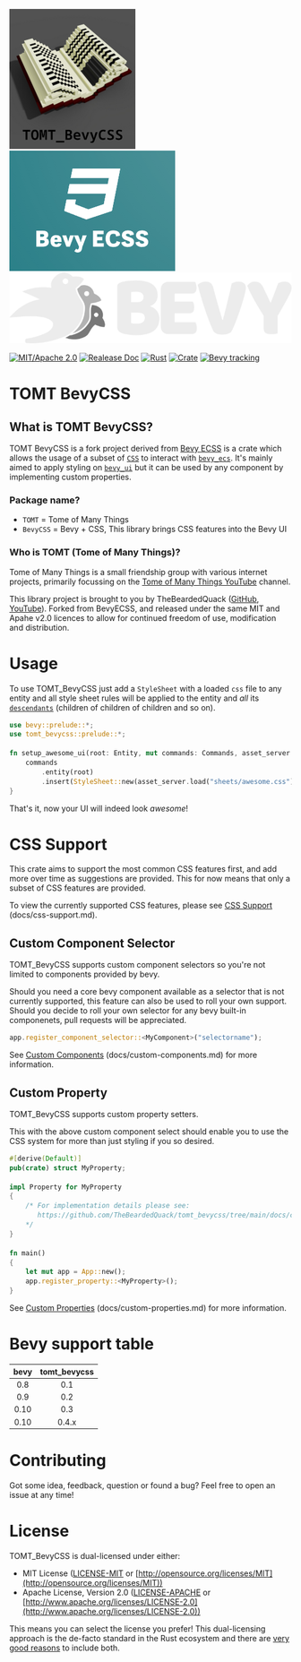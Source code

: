 [![TOMT_BevyCSS][1]][11]
[![BevyECSS][2]][12]
[![Bevy][3]][13]

[![MIT/Apache 2.0][4]][14]
[![Realease Doc][5]][15]
[![Rust][6]][16]
[![Crate][7]][17]
[![Bevy tracking][8]][18]

# TOMT BevyCSS

## What is TOMT BevyCSS?

TOMT BevyCSS is a fork project derived from [Bevy ECSS][12] is a crate which allows the usage of a subset of [`CSS`][20] to interact with [`bevy_ecs`][21]. It's mainly aimed to apply styling on [`bevy_ui`][22] but it can be used by any component by implementing custom properties.

### Package name?

- `TOMT` = Tome of Many Things
- `BevyCSS` = Bevy + CSS, This library brings CSS features into the Bevy UI

### Who is TOMT (Tome of Many Things)?

Tome of Many Things is a small friendship group with various internet projects, primarily focussing on the [Tome of Many Things YouTube][26] channel.

This library project is brought to you by TheBeardedQuack ([GitHub][23], [YouTube][24]). Forked from BevyECSS, and released under the same MIT and Apahe v2.0 licences to allow for continued freedom of use, modification and distribution.

# Usage

To use TOMT_BevyCSS just add a `StyleSheet` with a loaded `css` file to any entity and all style sheet rules will be applied to the entity and _all_ its [`descendants`][25] (children of children of children and so on).

```rust
use bevy::prelude::*;
use tomt_bevycss::prelude::*;

fn setup_awesome_ui(root: Entity, mut commands: Commands, asset_server: Res<AssetServer>) {
    commands
        .entity(root)
        .insert(StyleSheet::new(asset_server.load("sheets/awesome.css")));
}
```

That's it, now your UI will indeed look _awesome_!


# CSS Support

This crate aims to support the most common CSS features first, and add more over time as suggestions are provided.
This for now means that only a subset of CSS features are provided.

To view the currently supported CSS features, please see [CSS Support](docs/css-support.md) (docs/css-support.md).

## Custom Component Selector

TOMT_BevyCSS supports custom component selectors so you're not limited to components provided by bevy.

Should you need a core bevy component available as a selector that is not currently supported, this feature can also be used to roll your own support.
Should you decide to roll your own selector for any bevy built-in componenets, pull requests will be appreciated.

```rust
app.register_component_selector::<MyComponent>("selectorname");
```

See [Custom Components](docs/custom-components.md) (docs/custom-components.md) for more information.

## Custom Property

TOMT_BevyCSS supports custom property setters.

This with the above custom component select should enable you to use the CSS system for more than just styling if you so desired.

```rust
#[derive(Default)]
pub(crate) struct MyProperty;

impl Property for MyProperty
{
    /* For implementation details please see:
       https://github.com/TheBeardedQuack/tomt_bevycss/tree/main/docs/custom-properties.md
    */
}

fn main()
{
    let mut app = App::new();
    app.register_property::<MyProperty>();
}
```

See [Custom Properties](docs/custom-properties.md) (docs/custom-properties.md) for more information.


# Bevy support table
| bevy  | tomt_bevycss |
| :---: | :-------: |
|  0.8  |    0.1    |
|  0.9  |    0.2    |
|  0.10 |    0.3    |
|  0.10 |   0.4.x   |


# Contributing

Got some idea, feedback, question or found a bug? Feel free to open an issue at any time!

# License

TOMT_BevyCSS is dual-licensed under either:

* MIT License ([LICENSE-MIT](LICENSE-MIT) or [http://opensource.org/licenses/MIT](http://opensource.org/licenses/MIT))
* Apache License, Version 2.0 ([LICENSE-APACHE](LICENSE-APACHE) or [http://www.apache.org/licenses/LICENSE-2.0](http://www.apache.org/licenses/LICENSE-2.0))

This means you can select the license you prefer!
This dual-licensing approach is the de-facto standard in the Rust ecosystem and there are [very good reasons](https://github.com/bevyengine/bevy/issues/2373) to include both.



[1]: assets/branding/tomt_bevycss.png
[2]: assets/branding/bevy_ecss.png
[3]: assets/branding/bevy_logo_dark_big.png
[4]: https://img.shields.io/badge/license-MIT%2FApache-blue.svg
[5]: https://docs.rs/tomt_bevycss/badge.svg
[6]: https://github.com/TheBeardedQuack/tomt_bevycss/workflows/CI/badge.svg
[7]: https://img.shields.io/crates/v/tomt_bevycss.svg
[8]: https://img.shields.io/badge/Bevy%20tracking-released%20version-lightblue

[11]: https://github.com/TheBeardedQuack/tomt_bevycss
[12]: https://github.com/afonsolage/bevy_ecss
[13]: https://bevyengine.org/
[14]: https://github.com/TheBeardedQuack/tomt_bevycss#license
[15]: https://docs.rs/tomt_bevycss
[16]: https://github.com/TheBeardedQuack/tomt_bevycss/actions
[17]: https://crates.io/crates/tomt_bevycss
[18]: https://github.com/bevyengine/bevy/blob/main/docs/plugins_guidelines.md#main-branch-tracking

[20]: https://developer.mozilla.org/en-US/docs/Web/CSS
[21]: https://crates.io/crates/bevy_ecs
[22]: https://crates.io/crates/bevy
[23]: https://github.com/TheBeardedQuack
[24]: https://www.youtube.com/@TheBeardedQuack
[25]: https://stackoverflow.com/questions/1182189/css-child-vs-descendant-selectors
[26]: https://youtube.com/tomeofmanythings
